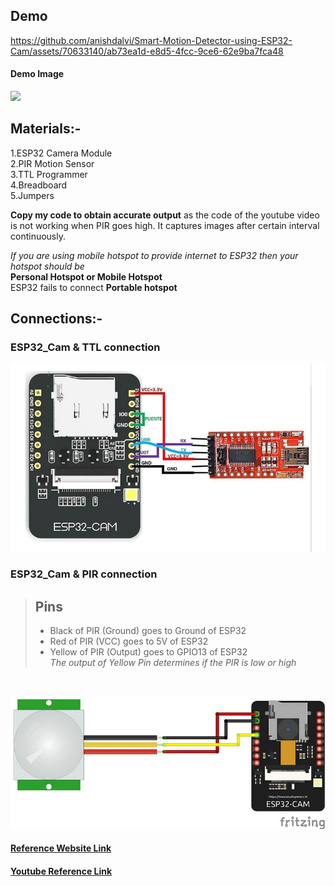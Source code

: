 ## Demo

https://github.com/anishdalvi/Smart-Motion-Detector-using-ESP32-Cam/assets/70633140/ab73ea1d-e8d5-4fcc-9ce6-62e9ba7fca48

#### Demo Image

<img width='350px' src="https://github.com/anishdalvi/Smart-Motion-Detector-using-ESP32-Cam/assets/70633140/3b6e6a13-7633-4c69-9e9f-06fc6ef50d73" />

## Materials:-

1.ESP32 Camera Module <br>
2.PIR Motion Sensor <br>
3.TTL Programmer <br>
4.Breadboard <br>
5.Jumpers <br>

**Copy my code to obtain accurate output** as the code of the youtube video is not working when PIR goes high. It captures images after certain interval continuously.

*If you are using mobile hotspot to provide internet to ESP32 then
your hotspot should be* <br> 
**Personal Hotspot or Mobile Hotspot** <br> 
ESP32 fails to connect **Portable hotspot**

## Connections:-
### ESP32_Cam & TTL connection
![ESP32_Cam & TTL connection](https://github.com/anishdalvi/Smart-Motion-Detector-using-ESP32-Cam/blob/master/ESP32_Cam%20&%20TTL%20connection.jpeg?raw=true)

### ESP32_Cam & PIR connection
> ## Pins
>
> - Black of PIR (Ground) goes to Ground of ESP32
> - Red of PIR (VCC) goes to 5V of ESP32
> - Yellow of PIR (Output) goes to GPIO13 of ESP32 <br>
> *The output of Yellow Pin determines if the PIR is low or high*

<br>

![ESP32_Cam & PIR connection](https://github.com/anishdalvi/Smart-Motion-Detector-using-ESP32-Cam/blob/master/ESP32_Cam%20&%20%20PIR%20connection.jpeg?raw=true)  

#### [Reference Website Link](https://www.viralsciencecreativity.com/post/esp32-cam-motion-alert-send-image-to-telegram)
#### [Youtube Reference Link](https://youtu.be/v36c7-s3jvA)
